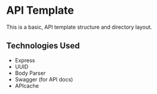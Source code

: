 # API Template
This is a basic, API template structure and directory layout.

## Technologies Used
* Express
* UUID
* Body Parser
* Swagger (for API docs)
* APIcache

